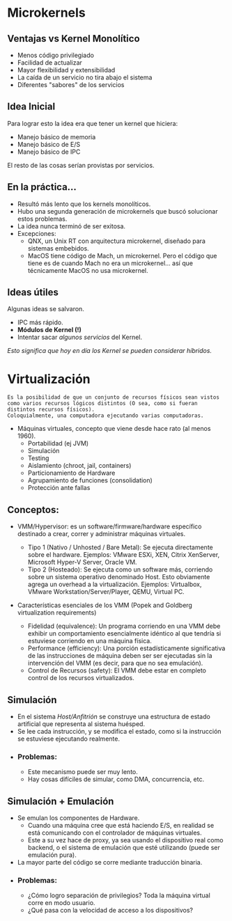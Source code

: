 # Microkernels

## Ventajas vs Kernel Monolítico
* Menos código privilegiado
* Facilidad de actualizar
* Mayor flexibilidad y extensibilidad
* La caída de un servicio no tira abajo el sistema
* Diferentes "sabores" de los servicios

## Idea Inicial
Para lograr esto la idea era que tener un kernel que hiciera:
* Manejo básico de memoria
* Manejo básico de E/S
* Manejo básico de IPC

El resto de las cosas serían provistas por servicios.

## En la práctica...
* Resultó más lento que los kernels monolíticos.
* Hubo una segunda generación de microkernels que buscó solucionar estos problemas.
* La idea nunca terminó de ser exitosa.
* Excepciones:
	* QNX, un Unix RT con arquitectura microkernel, diseñado para sistemas embebidos.
	* MacOS tiene código de Mach, un microkernel. Pero el código que tiene es de cuando Mach no era un microkernel... así que técnicamente MacOS no usa microkernel.

## Ideas útiles
Algunas ideas se salvaron.

* IPC más rápido.
* **Módulos de Kernel (!)**
* Intentar sacar _algunos servicios_ del Kernel.

*Esto significa que hoy en día los Kernel se pueden considerar híbridos.*

# Virtualización
    Es la posibilidad de que un conjunto de recursos físicos sean vistos como varios recursos lógicos distintos (O sea, como si fueran distintos recursos físicos).
    Coloquialmente, una computadora ejecutando varias computadoras.

* Máquinas virtuales, concepto que viene desde hace rato (al menos 1960).
	* Portabilidad (ej JVM)
	* Simulación
	* Testing
	* Aislamiento (chroot, jail, containers)
	* Particionamiento de Hardware
	* Agrupamiento de funciones (consolidation)
	* Protección ante fallas

## Conceptos:
* VMM/Hypervisor: es un software/firmware/hardware específico destinado a crear, correr y administrar máquinas virtuales.
	* Tipo 1 (Nativo / Unhosted / Bare Metal): Se ejecuta directamente sobre el hardware. Ejemplos: VMware ESXi, XEN, Citrix XenServer, Microsoft Hyper-V Server, Oracle VM.
	* Tipo 2 (Hosteado): Se ejecuta como un software más, corriendo sobre un sistema operativo denominado Host. Esto obviamente agrega un overhead a la virtualización. Ejemplos: Virtualbox, VMware Workstation/Server/Player, QEMU, Virtual PC.

* Características esenciales de los VMM (Popek and Goldberg virtualization requirements)
	* Fidelidad (equivalence): Un programa corriendo en una VMM debe exhibir un comportamiento esencialmente idéntico al que tendría si estuviese corriendo en una máquina física.
	* Performance (efficiency): Una porción estadísticamente significativa de las instrucciones de máquina deben ser ser ejecutadas sin la intervención del VMM (es decir, para que no sea emulación).
	* Control de Recursos (safety): El VMM debe estar en completo control de los recursos virtualizados.

## Simulación
* En el sistema _Host/Anfitrión_ se construye una estructura de estado artificial que representa al sistema huésped. 
* Se lee cada instrucción, y se modifica el estado, como si la instrucción se estuviese ejecutando realmente.
* ### Problemas:
	* Este mecanismo puede ser muy lento.
	* Hay cosas difíciles de simular, como DMA, concurrencia, etc.

## Simulación + Emulación
* Se emulan los componentes de Hardware.
	* Cuando una máquina cree que está haciendo E/S, en realidad se está comunicando con el controlador de máquinas virtuales.
	* Este a su vez hace de proxy, ya sea usando el dispositivo real como backend, o el sistema de emulación que esté utilizando (puede ser emulación pura).
* La mayor parte del código se corre mediante traducción binaria.
* ### Problemas:
	* ¿Cómo logro separación de privilegios? Toda la máquina virtual corre en modo usuario.
	* ¿Qué pasa con la velocidad de acceso a los dispositivos?